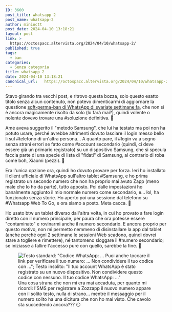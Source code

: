 ```yaml
---
ID: 3600
post_title: whatsapp 2
post_name: whatsapp-2
author: minioctt
post_date: 2024-04-10 13:18:21
layout: post
link: >
  https://octospacc.altervista.org/2024/04/10/whatsapp-2/
published: true
tags:
  - ban
categories:
  - Senza categoria
title: whatsapp 2
date: 2024-04-10 13:18:21
canonical_url:   https://octospacc.altervista.org/2024/04/10/whatsapp-2/
---
```

<!-- wp:paragraph -->
<p>Stavo girando tra vecchi post, e ritrovo questa bozza, solo questo esatto titolo senza alcun contenuto, non potevo dimenticarmi di aggiornare la questione <a href="https://octospacc.altervista.org/2024/03/23/whatsapped/">soft-perma-ban di WhatsApp di svariate settimane fa</a>, che non si è ancora magicamente risolto da solo (lo farà mai?), quindi volente o nolente dovevo trovare una #soluzione definitiva. 👿</p>
<!-- /wp:paragraph -->

<!-- wp:paragraph -->
<p>Ame aveva suggerito il "metodo Samsung", che lui ha testato ma poi non ha potuto usare, perché avrebbe altrimenti dovuto lasciare il login messo bello lì sul #telefono di un'altra persona... A quanto pare, il #login va a segno senza strani errori se fatto come #account secondario (quindi, ci deve essere già un primario registrato) su un dispositivo Samsung, che si specula faccia parte di una specie di lista di "fidati" di Samsung, al contrario di roba come boh, Xiaomi (pezzi). 🥺</p>
<!-- /wp:paragraph -->

<!-- wp:paragraph -->
<p>Era l'unica opzione ora, quindi ho dovuto provare per forza. Ieri ho installato il client ufficiale di WhatsApp sull'altro tablet #Samsung, e ho prima registrato un secondo numero che non ha proprio mai avuto Zapp (meno male che lo ho da parte), tutto apposto. Poi dalle impostazioni ho banalmente aggiunto il mio normale numero come secondario, e... lol, ha funzionato senza storie. Ho aperto poi una sessione dal telefono su #Whatsapp Web To Go, e ora siamo a posto. Meta cacca. 🙏</p>
<!-- /wp:paragraph -->

<!-- wp:paragraph -->
<p>Ho usato btw un tablet diverso dall'altra volta, in cui ho provato a fare login diretto con il numero principale, per paura che ora potesse essere "contaminato" e rovinarmi anche il numero secondario. E ancora proprio per questo motivo, non mi permetto nemmeno di disinstallare la app dal tablet (anche perché ogni 2 settimane le sessioni Web scadono, quindi dovrei stare a togliere e rimettere), né tantomeno sloggare il #numero secondario; se iniziasse a fallire l'accesso pure con quello, sarebbe la fine. 👄</p>
<!-- /wp:paragraph -->

<!-- wp:paragraph -->
<p></p>
<!-- /wp:paragraph -->

<!-- wp:image {"id":4243,"sizeSlug":"large","linkDestination":"none"} -->
<figure class="wp-block-image size-large"><img src="{{site.cdnurl}}/assets/uploads/2024/04/20240410_003752-960x960.jpg" alt="Testo standard: &quot;Codice WhatsApp: ... Puoi anche toccare il link per verificare il tuo numero: ... Non condividere il tuo codice con ...&quot;; Testo insolito: &quot;Il tuo account WhatsApp è stato registrato su un nuovo dispositivo. Non condividere questo codice con nessuno. Il tuo codice WhatsApp: ...&quot;" class="wp-image-4243"/><figcaption class="wp-element-caption">Una cosa strana che non mi era mai accaduta, per quanto mi ricordi: l'SMS per registrare a Zozzapp il nuovo numero appare con il solito testo, nulla di strano... mentre il messaggio per il numero solito ha una dicitura che non ho mai visto. Che cavolo sta succedendo ancora??? 😶</figcaption></figure>
<!-- /wp:image -->